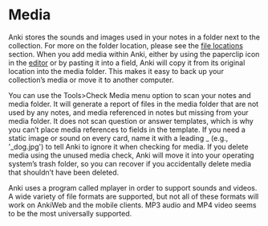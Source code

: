 Media
=====

Anki stores the sounds and images used in your notes in a folder next to
the collection. For more on the folder location, please see the [file
locations](#files) section. When you add media within Anki, either by
using the paperclip icon in the [editor](#editor) or by pasting it into
a field, Anki will copy it from its original location into the media
folder. This makes it easy to back up your collection’s media or move it
to another computer.

You can use the Tools&gt;Check Media menu option to scan your notes and
media folder. It will generate a report of files in the media folder
that are not used by any notes, and media referenced in notes but
missing from your media folder. It does not scan question or answer
templates, which is why you can’t place media references to fields in
the template. If you need a static image or sound on every card, name it
with a leading \_ (e.g., '\_dog.jpg') to tell Anki to ignore it when
checking for media. If you delete media using the unused media check,
Anki will move it into your operating system’s trash folder, so you can
recover if you accidentally delete media that shouldn’t have been
deleted.

Anki uses a program called mplayer in order to support sounds and
videos. A wide variety of file formats are supported, but not all of
these formats will work on AnkiWeb and the mobile clients. MP3 audio and
MP4 video seems to be the most universally supported.
